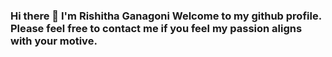 ### Hi there 👋 I'm Rishitha Ganagoni Welcome to my github profile. Please feel free to contact me if you feel my passion aligns with your motive.

<!--
**RishithaGanagoni/RishithaGanagoni** is a ✨ _special_ ✨ repository because its `README.md` (this file) appears on your GitHub profile.

Here are some ideas to get you started:

##🔭 I’m currently finishing my masters in Management Information Systems at Oklahoma State University.
- 🌱 I’m currently learning ...
- 👯 I’m looking to collaborate on ...
- 🤔 I’m looking for help with ...
- 💬 Ask me about ...
- 📫 How to reach me: ...
- 😄 Pronouns: ...
- ⚡ Fun fact: ...
-->
